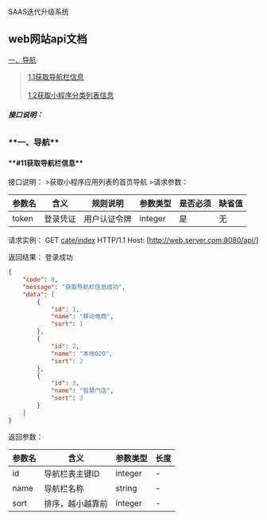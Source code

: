 SAAS迭代升级系统
## **web网站api文档**


[一、导航](#1)  
>   [1.1获取导航栏信息](#11获取导航栏信息)<br/>  
>   [1.2获取小程序分类列表信息](#12获取小程序分类列表信息)  

###### **接口说明：**

<h3 id="1">**一、导航**</h3>
<h4 id="1.1">**#11获取导航栏信息**</h4>
接口说明：
>获取小程序应用列表的首页导航
>请求参数：

| 参数名       | 含义       |           规则说明           | 参数类型    | 是否必须 | 缺省值|
| ------------ | --------   | ---------------------------- | ----------- | -------  | ----  |
| token        |登录凭证    |用户认证令牌                  |  integer    | 是       | 无    |

请求实例：
   GET
   [cate/index]()
   HTTP/1.1 Host: [http://web.server.com:8080/api/]

返回结果：
登录成功

```json
{
    "code": 0,
    "message": "获取导航栏信息成功",
    "data": [
        {
            "id": 1,
            "name": "移动电商",
            "sort": 1
        },
        {
            "id": 2,
            "name": "本地O2O",
            "sort": 2
        },
        {
            "id": 3,
            "name": "智慧门店",
            "sort": 3
        }
    ]
}
```
返回参数：

| 参数名       | 含义              | 参数类型   | 长度 |
| ------------ | ------------------| ---------- | ---- |
|id            | 导航栏表主键ID    | integer    |  -   |
|name          | 导航栏名称        | string     |  -   |
|sort          | 排序，越小越靠前  | integer    |  -   |

